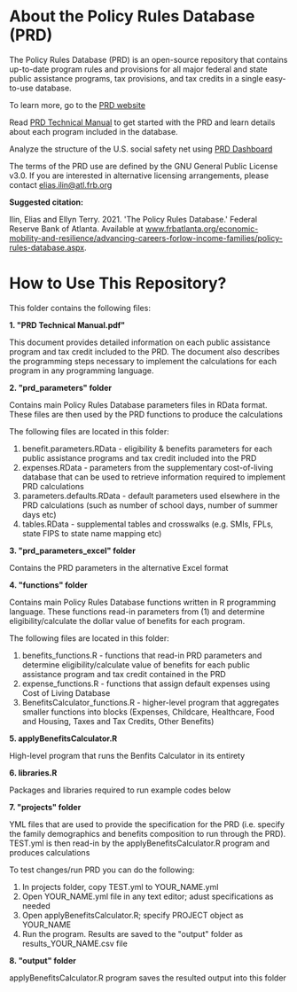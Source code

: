 # About the Policy Rules Database (PRD)
The Policy Rules Database (PRD) is an open-source repository that contains up-to-date program rules and provisions for all major federal and state public assistance programs, tax provisions, and tax credits in a single easy-to-use database.

To learn more, go to the [PRD website](https://www.atlantafed.org/economic-mobility-and-resilience/advancing-careers-for-low-income-families/policy-rules-database.aspx)

Read [PRD Technical Manual](https://github.com/FRB-Atlanta-Advancing-Careers/policy-rules-database/blob/3f17cc410de4ffee390dc90f7e9fdf68280fb635/PRD%20Technical%20Manual.pdf) to get started with the PRD and learn details about each program included in the database.

Analyze the structure of the U.S. social safety net using [PRD Dashboard](https://emar-data-tools.shinyapps.io/prd_dashboard/)

The terms of the PRD use are defined by the GNU General Public License v3.0. If you are interested in alternative licensing arrangements, please contact elias.ilin@atl.frb.org

**Suggested citation:**

Ilin, Elias and Ellyn Terry. 2021. 'The Policy Rules Database.' Federal Reserve Bank of Atlanta.
Available at www.frbatlanta.org/economic-mobility-and-resilience/advancing-careers-forlow-income-families/policy-rules-database.aspx. 

# How to Use This Repository?

This folder contains the following files:

**1. "PRD Technical Manual.pdf"**

This document provides detailed information on each public assistance program and tax credit included to the PRD. The document also describes the programming steps necessary to implement the calculations for each program in any programming language.


**2. "prd_parameters" folder**

Contains main Policy Rules Database parameters files in RData format. These files are then used by the PRD functions to produce the calculations

The following files are located in this folder:

1. benefit.parameters.RData - eligibility & benefits parameters for each public assistance programs and tax credit included into the PRD
2. expenses.RData - parameters from the supplementary cost-of-living database that can be used to retrieve information required to implement PRD calculations
3. parameters.defaults.RData - default parameters used elsewhere in the PRD calculations (such as number of school days, number of summer days etc)
4. tables.RData - supplemental tables and crosswalks (e.g. SMIs, FPLs, state FIPS to state name mapping etc)


**3. "prd_parameters_excel" folder**

Contains the PRD parameters in the alternative Excel format


**4. "functions" folder**

Contains main Policy Rules Database functions written in R programming language. These functions read-in parameters from (1) and determine eligibility/calculate the dollar value of benefits for each program. 

The following files are located in this folder:

1. benefits_functions.R - functions that read-in PRD parameters and determine eligibility/calculate value of benefits for each public assistance program and tax credit contained in the PRD
2. expense_functions.R - functions that assign default expenses using Cost of Living Database
3. BenefitsCalculator_functions.R - higher-level program that aggregates smaller functions into blocks (Expenses, Childcare, Healthcare, Food and Housing, Taxes and Tax Credits, Other Benefits) 


**5. applyBenefitsCalculator.R**

High-level program that runs the Benfits Calculator in its entirety


**6. libraries.R**

Packages and libraries required to run example codes below


**7. "projects" folder**

YML files that are used to provide the specification for the PRD (i.e. specify the family demographics and benefits composition to run through the PRD). TEST.yml is then read-in by the applyBenefitsCalculator.R program and produces calculations

To test changes/run PRD you can do the following:

1. In projects folder, copy TEST.yml to YOUR_NAME.yml
2. Open YOUR_NAME.yml file in any text editor; adust specifications as needed
2. Open applyBenefitsCalculator.R; specify PROJECT object as YOUR_NAME
4. Run the program. Results are saved to the "output" folder as results_YOUR_NAME.csv file


**8. "output" folder**

applyBenefitsCalculator.R program saves the resulted output into this folder

